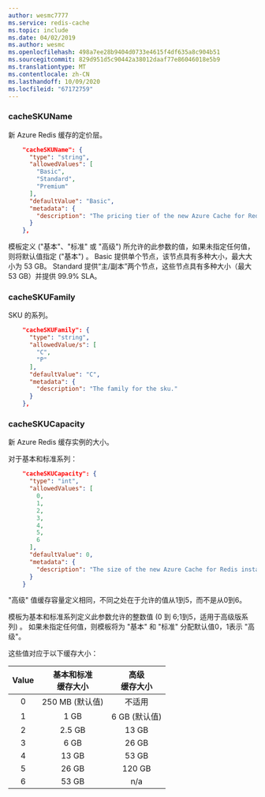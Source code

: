 ```yaml
---
author: wesmc7777
ms.service: redis-cache
ms.topic: include
ms.date: 04/02/2019
ms.author: wesmc
ms.openlocfilehash: 498a7ee28b9404d0733e4615f4df635a8c904b51
ms.sourcegitcommit: 829d951d5c90442a38012daaf77e86046018e5b9
ms.translationtype: MT
ms.contentlocale: zh-CN
ms.lasthandoff: 10/09/2020
ms.locfileid: "67172759"
---
```

### <a name="cacheskuname"></a>cacheSKUName

新 Azure Redis 缓存的定价层。

```json
    "cacheSKUName": {
      "type": "string",
      "allowedValues": [
        "Basic",
        "Standard",
        "Premium"
      ],
      "defaultValue": "Basic",
      "metadata": {
        "description": "The pricing tier of the new Azure Cache for Redis."
      }
    },
```

模板定义 ("基本"、"标准" 或 "高级") 所允许的此参数的值，如果未指定任何值，则将默认值指定 ("基本") 。 Basic 提供单个节点，该节点具有多种大小，最大大小为 53 GB。 Standard 提供“主/副本”两个节点，这些节点具有多种大小（最大 53 GB）并提供 99.9% SLA。

### <a name="cacheskufamily"></a>cacheSKUFamily

SKU 的系列。

```json
    "cacheSKUFamily": {
      "type": "string",
      "allowedValue/s": [
        "C",
        "P"
      ],
      "defaultValue": "C",
      "metadata": {
        "description": "The family for the sku."
      }
    },
```

### <a name="cacheskucapacity"></a>cacheSKUCapacity

新 Azure Redis 缓存实例的大小。

对于基本和标准系列：

```json
    "cacheSKUCapacity": {
      "type": "int",
      "allowedValues": [
        0,
        1,
        2,
        3,
        4,
        5,
        6
      ],
      "defaultValue": 0,
      "metadata": {
        "description": "The size of the new Azure Cache for Redis instance. "
      }
    }
```

"高级" 值缓存容量定义相同，不同之处在于允许的值从1到5，而不是从0到6。

模板为基本和标准系列定义此参数允许的整数值 (0 到 6;1到5，适用于高级版系列) 。 如果未指定任何值，则模板将为 "基本" 和 "标准" 分配默认值0，1表示 "高级"。

这些值对应于以下缓存大小：

| Value | 基本和标准<br>缓存大小 | 高级<br>缓存大小 |
| :---: | :------------------------------: | :-------------------: |
| 0     | 250 MB (默认值)                  | 不适用                   |
| 1     | 1 GB                             | 6 GB (默认值)         |
| 2     | 2.5 GB                           | 13 GB                 |
| 3     | 6 GB                             | 26 GB                 |
| 4     | 13 GB                            | 53 GB                 |
| 5     | 26 GB                            | 120 GB                |
| 6     | 53 GB                            | n/a                   |
